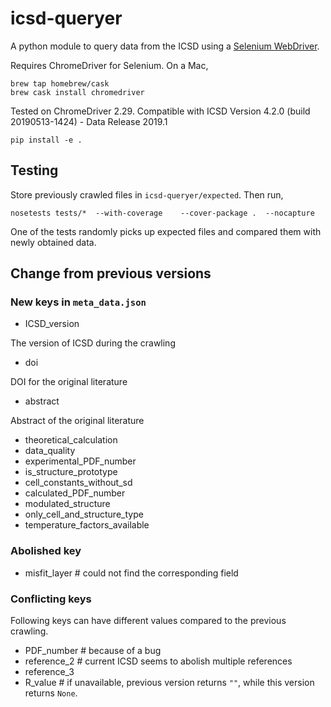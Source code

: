 # icsd-queryer
A python module to query data from the ICSD using a [Selenium WebDriver](http://selenium-python.readthedocs.io/).

Requires ChromeDriver for Selenium. On a Mac,

```
brew tap homebrew/cask
brew cask install chromedriver
```
Tested on ChromeDriver 2.29.
Compatible with ICSD Version 4.2.0 (build 20190513-1424) - Data Release 2019.1

```
pip install -e .
```


## Testing

Store previously crawled files in `icsd-queryer/expected`.
Then run,

```
nosetests tests/*  --with-coverage    --cover-package .  --nocapture
```

One of the tests randomly picks up expected files and compared them with newly obtained data.


## Change from previous versions


### New keys in `meta_data.json`

- ICSD_version  

The version of ICSD during the crawling

- doi

DOI for the original literature

- abstract  

Abstract of the original literature

- theoretical_calculation
- data_quality
- experimental_PDF_number
- is_structure_prototype
- cell_constants_without_sd
- calculated_PDF_number
- modulated_structure
- only_cell_and_structure_type
- temperature_factors_available

### Abolished key

- misfit_layer  # could not find the corresponding field

### Conflicting keys

Following keys can have different values compared to the previous crawling.

- PDF_number  # because of a bug
- reference_2  # current ICSD seems to abolish multiple references 
- reference_3  
- R_value  # if unavailable, previous version returns `""`, while this version returns `None`.
